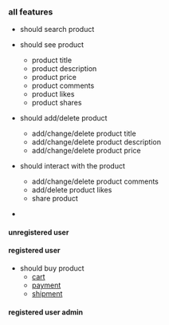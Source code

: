 ### all features

* should search product

* should see product
  * product title
  * product description
  * product price
  * product comments
  * product likes
  * product shares

* should add/delete product
  * add/change/delete product title
  * add/change/delete product description
  * add/change/delete product price
 
* should interact with the product
  * add/change/delete product comments
  * add/delete product likes
  * share product

-

#### unregistered user

#### registered user

* should buy product
  * [cart]()
  * [payment]()
  * [shipment]()

#### registered user admin
